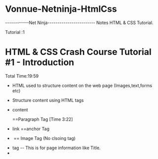 # Vonnue-Netninja-HtmlCss

------------Net Ninja------------------------
Notes HTML & CSS Tutorial.


Tutorial :1
# HTML & CSS Crash Course Tutorial #1 - Introduction
Total Time:19:59


* HTML used to structure content on the web page 
(Images,text,forms etc)
* Structure content using HTML tags


* <p>content</p>==Paragraph Tag [Time 3:22]
* <a> link </a> ==anchor Tag
* <img> == Image Tag (No clsoing tag)

* <head> tag -- This is for page information like Title.
* <title> tag -- List in the top
* <body> tag --  This is for visible page conten.

* Add a local development server foe live refresh==Add extension [15:40]
* Inspect the page [17:45]
